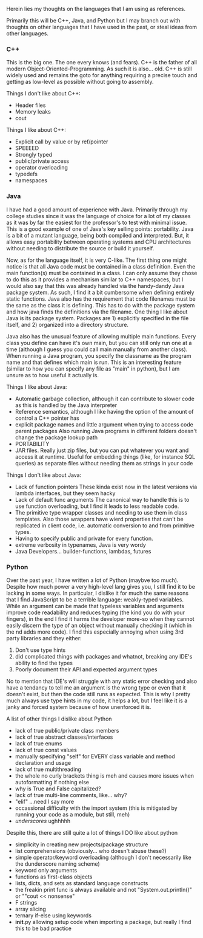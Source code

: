 Herein lies my thoughts on the languages that I am using as references.

Primarily this will be C++, Java, and Python but I may branch out with thoughts on other languages that I have used in the past, or steal ideas from other languages.


### C++
This is the big one. The one every knows (and fears). C++ is the father of all modern Object-Oriented-Programming. As such it is also... old. C++ is still widely used and remains the goto for anything requiring a precise touch and getting as low-level as possible without going to assembly.

Things I don't like about C++:
* Header files
* Memory leaks
* cout

Things I like about C++:
* Explicit call by value or by ref/pointer
* SPEEEED
* Strongly typed
* public/private access
* operator overloading
* typedefs
* namespaces

### Java
I have had a good amount of experience with Java. Primarily through my college studies since it was the language of choice for a lot of my classes as it was by far the easiest for the professor's to test with minimal issue. This is a good example of one of Java's key selling points: portability. Java is a bit of a mutant language, being both compiled and interpreted. But, it allows easy portability between operating systems and CPU architectures without needing to distribute the source or build it yourself.

Now, as for the language itself, it is very C-like. The first thing one might notice is that all Java code must be contained in a class definition. Even the main function(s) must be contained in a class. I can only assume they chose to do this as it provides a mechanism similar to C++ namespaces, but I would also say that this was already handled via the handy-dandy Java package system. As such, I find it a bit cumbersome when defining entirely static functions. Java also has the requirement that code filenames must be the same as the class it is defining. This has to do with the package system and how java finds the definitions via the filename. One thing I like about Java is its package system. Packages are 1) explicitly specified in the file itself, and 2) organized into a directory structure.

Java also has the unusual feature of allowing multiple main functions. Every class you define can have it's own main, but you can still only run one at a time (although I guess you could call main manually from another class). When running a Java program, you specify the classname as the program name and that defines which main is run. This is an interesting feature (similar to how you can specify any file as "main" in python), but I am unsure as to how useful it actually is.


Things I like about Java:
* Automatic garbage collection, although it can contribute to slower code as this is handled by the Java interpreter
* Reference semantics, although I like having the option of the amount of control a C++ pointer has
* explicit package names and little argument when trying to access code parent packages
	Also running Java programs in different folders doesn't change the package lookup path
* PORTABILITY
* JAR files. Really just zip files, but you can put whatever you want and access it at runtime. Useful for embedding things (like, for instance SQL queries) as separate files without needing them as strings in your code


Things I don't like about Java:
* Lack of function pointers
	These kinda exist now in the latest versions via lambda interfaces, but they seem hacky
* Lack of default func arguments
	The canonical way to handle this is to use function overloading, but I find it leads to less readable code.
* The primitive type wrapper classes and needing to use them in class templates. Also those wrappers have wierd properties that can't be replicated in client code, i.e. automatic conversion to and from primitive types. 
* Having to specify public and private for every function.
* extreme verbosity in typenames, Java is very wordy
* Java Developers... builder-functions, lambdas, futures

### Python
Over the past year, I have written a lot of Python (maybve too much). Despite how much power a very high-level lang gives you, I still find it to be lacking in some ways. In particular, I dislike it for much the same reasons that I find JavaScript to be a terrible language: weakly-typed variables. While an argument can be made that typeless variables and arguments improve code readability and reduces typing (the kind you do with your fingers), in the end I find it harms the developer more-so when they cannot easily discern the type of an object without manually checking it (which in the nd adds more code). I find this especially annoying when using 3rd party libraries and they either:
  1) Don't use type hints
  2) did complicated things with packages and whatnot, breaking any IDE's ability to find the types
  3) Poorly document their API and expected argument types

No to mention that IDE's will struggle with any static error checking and also have a tendancy to tell me an argument is the wrong type or even that it doesn't exist, but then the code still runs as expected. This is why I pretty much always use type hints in my code, it helps a lot, but I feel like it is a janky and forced system because of how unenforced it is.

A list of other things I dislike about Python
* lack of true public/private class members
* lack of true abstract classes/interfaces
* lack of true enums
* lack of true const values
* manually specifying "self" for EVERY class variable and method declaration and usage
* lack of true multithreading
* the whole no curly brackets thing is meh and causes more issues when autoformatting if nothing else
* why is True and False capitalized?
* lack of true multi-line comments, like... why?
* "elif" ...need I say more
* occassional difficulty with the import system (this is mitigated by running your code as a module, but still, meh)
* *underscores* ughhhhh

Despite this, there are still quite a lot of things I DO like about python
* simplicity in creating new projects/package structure
* list comprehensions (obviously... who doesn't abuse these?)
* simple operator/keyword overloading (although I don't necessarily like the dunderscore naming scheme)
* keyword only arguments
* functions as first-class objects
* lists, dicts, and sets as standard language constructs
* the freakin print func is always available and not "System.out.println()" or ""cout << nonsense"
* F strings
* array slicing
* ternary if-else using keywords
* __init__.py allowing setup code when importing a package, but really I find this to be bad practice